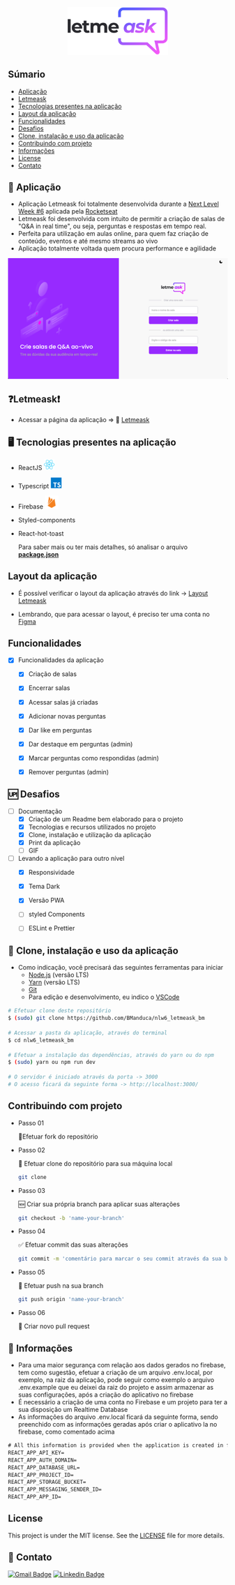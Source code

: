 

<p align="center">
  <img alt="icon_letmeask" title="Letmeask" src="src/assets/images/logo.svg" width="230px">
</p>


## Súmario


* [Aplicação](#📲-aplicação)
* [Letmeask](#❓letmeask❗)
* [Tecnologias presentes na aplicação](#🖥-tecnologias-presentes-na-aplicação)
* [Layout da aplicação](#layout-da-aplicação)
* [Funcionalidades](#funcionalidades)
* [Desafios](#🆙-desafios)
* [Clone, instalação e uso da aplicação](#🚀-clone-instalação-e-uso-da-aplicação)
* [Contribuindo com projeto](#contribuindo-com-projeto)
* [Informações](#📣-informações)
* [License](#license)
* [Contato](#📧-contato)



## 📲 Aplicação

* Aplicação Letmeask foi totalmente desenvolvida durante a [Next Level Week #6](https://nextlevelweek.com/pre-nlw) aplicada pela [Rocketseat](https://rocketseat.com.br/sobre)
* Letmeask foi desenvolvida com intuito de permitir a criação de salas de "Q&A in real time", ou seja, perguntas e respostas em tempo real.
* Perfeita para utilização em aulas online, para quem faz criação de conteúdo, eventos e até mesmo streams ao vivo
* Aplicação totalmente voltada quem procura performance e agilidade



![letmeask_home](./public/assets/Letmeask_home.png)



## ❓Letmeask❗

* Acessar a página da aplicação  =>  👾 [Letmeask](https://letmeask-8ff68.web.app)



## 🖥 Tecnologias presentes na aplicação

* ReactJS <img src="./public/assets/react-original.svg" alt="react-original" width="25px" />
* Typescript  <img src="./public/assets/typescript-original.svg" alt="typescript-original" width="25px" />
* Firebase  <img src="./public/assets/firebase-plain.svg" alt="firebase-plain" width="30px" />
* Styled-components
* React-hot-toast

   Para saber mais ou ter mais detalhes, só analisar o arquivo **[package.json](./package.json)**



## Layout da aplicação

* É possível verificar o layout da aplicação através do link -> [Layout Letmeask](https://www.figma.com/file/u0BQK8rCf2KgzcukdRRCWh/Letmeask/duplicate)

* Lembrando, que para acessar o layout, é preciso ter uma conta no [Figma](http://figma.com)



## Funcionalidades

- [x] Funcionalidades da aplicação
  - [x] Criação de salas
  - [x] Encerrar salas
  - [x] Acessar salas já criadas
  - [x] Adicionar novas perguntas
  - [x] Dar like em perguntas
  - [x] Dar destaque em perguntas (admin)
  - [x] Marcar perguntas como respondidas (admin)
  - [x] Remover perguntas (admin)



## 🆙 Desafios

- [ ] Documentação
  - [x] Criação de um Readme bem elaborado para o projeto
  - [x] Tecnologias e recursos utilizados no projeto
  - [x] Clone, instalação e utilização da aplicação
  - [x] Print da aplicação
  - [ ] GIF 
- [ ] Levando a aplicação para outro nível
  - [x] Responsividade
  - [x] Tema Dark
  - [x] Versão PWA
  - [ ] styled Components
  - [ ] ESLint e Prettier



## 🚀 Clone, instalação e uso da aplicação

* Como indicação, você precisará das seguintes ferramentas para iniciar
  * [Node.js](https://nodejs.org/pt-br/) (versão LTS)
  * [Yarn](https://classic.yarnpkg.com/en/docs/install/) (versão LTS)
  * [Git](https://git-scm.com)
  * Para edição e desenvolvimento, eu indico o [VSCode](https://code.visualstudio.com/)

```bash
# Efetuar clone deste repositório
$ (sudo) git clone https://github.com/BManduca/nlw6_letmeask_bm

# Acessar a pasta da aplicação, através do terminal
$ cd nlw6_letmeask_bm

# Efetuar a instalação das dependências, através do yarn ou do npm
$ (sudo) yarn ou npm run dev

# O servidor é iniciado através da porta -> 3000
# O acesso ficará da seguinte forma -> http://localhost:3000/

```



## Contribuindo com projeto

* Passo 01

  🍴Efetuar fork do repositório

* Passo 02

  👯 Efetuar clone do repositório para sua máquina local

  ```bash
  git clone 
  ```

* Passo 03

  🆕 Criar sua própria branch para aplicar suas alterações

  ```bash
  git checkout -b 'name-your-branch'
  ```

* Passo 04

  ✅ Efetuar commit das suas alterações

  ``` bash
  git commit -m 'comentário para marcar o seu commit através da sua branch'
  ```

* Passo 05

  📌 Efetuar push na sua branch 

  ``` bash
  git push origin 'name-your-branch'
  ```

* Passo 06

  🔁 Criar novo pull request



## 📣 Informações

* Para uma maior segurança com relação aos dados gerados no firebase, tem como sugestão, efetuar a criação de um arquivo .env.local, por exemplo, na raiz da aplicação, pode seguir como exemplo o arquivo .env.example que eu deixei da raiz do projeto e assim armazenar as suas configurações, após a criação do aplicativo no firebase
* É necessário a criação de uma conta no Firebase e um projeto para ter a sua disposição um Realtime Database
* As informações do arquivo .env.local ficará da seguinte forma, sendo preenchido com as informações geradas após criar o aplicativo la no firebase, como comentado acima

```latex
# All this information is provided when the application is created in firebase
REACT_APP_API_KEY=
REACT_APP_AUTH_DOMAIN=
REACT_APP_DATABASE_URL=
REACT_APP_PROJECT_ID=
REACT_APP_STORAGE_BUCKET=
REACT_APP_MESSAGING_SENDER_ID=
REACT_APP_APP_ID=
```



## License

This project is under the MIT license. See the [LICENSE](LICENSE.md) file  for more details.

## 📧 Contato

[![Gmail Badge](https://img.shields.io/badge/-brunnomanducarfe@gmail.com-c14438?style=flat-square&logo=Gmail&logoColor=white&link=mailto:brunnomanducarfe@gmail.com)](mailto:brunnomanducarfe@gmail.com) [![Linkedin Badge](https://img.shields.io/badge/-Linkedin-blue?style=flat-square&logo=Linkedin&logoColor=white&link=https://www.linkedin.com/in/brunno-manduca-b97080118/)](https://www.linkedin.com/in/brunno-manduca-b97080118/) 





